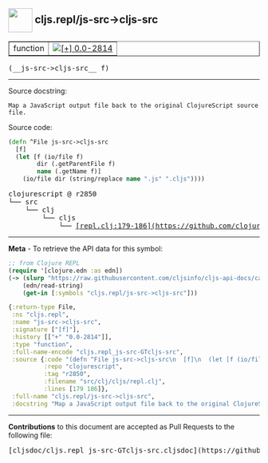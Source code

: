 ## <img width="48px" valign="middle" src="http://i.imgur.com/Hi20huC.png"> cljs.repl/js-src->cljs-src

 <table border="1">
<tr>

<td>function</td>
<td><a href="https://github.com/cljsinfo/cljs-api-docs/tree/0.0-2814"><img valign="middle" alt="[+] 0.0-2814" src="https://img.shields.io/badge/+-0.0--2814-lightgrey.svg"></a> </td>
</tr>
</table>

 <samp>
(__js-src->cljs-src__ f)<br>
</samp>

---




Source docstring:

```
Map a JavaScript output file back to the original ClojureScript source
file.
```

Source code:

```clj
(defn ^File js-src->cljs-src
  [f]
  (let [f (io/file f)
        dir (.getParentFile f)
        name (.getName f)]
    (io/file dir (string/replace name ".js" ".cljs"))))
```

 <pre>
clojurescript @ r2850
└── src
    └── clj
        └── cljs
            └── <ins>[repl.clj:179-186](https://github.com/clojure/clojurescript/blob/r2850/src/clj/cljs/repl.clj#L179-L186)</ins>
</pre>


---

__Meta__ - To retrieve the API data for this symbol:

```clj
;; from Clojure REPL
(require '[clojure.edn :as edn])
(-> (slurp "https://raw.githubusercontent.com/cljsinfo/cljs-api-docs/catalog/cljs-api.edn")
    (edn/read-string)
    (get-in [:symbols "cljs.repl/js-src->cljs-src"]))
```

```clj
{:return-type File,
 :ns "cljs.repl",
 :name "js-src->cljs-src",
 :signature ["[f]"],
 :history [["+" "0.0-2814"]],
 :type "function",
 :full-name-encode "cljs.repl_js-src-GTcljs-src",
 :source {:code "(defn ^File js-src->cljs-src\n  [f]\n  (let [f (io/file f)\n        dir (.getParentFile f)\n        name (.getName f)]\n    (io/file dir (string/replace name \".js\" \".cljs\"))))",
          :repo "clojurescript",
          :tag "r2850",
          :filename "src/clj/cljs/repl.clj",
          :lines [179 186]},
 :full-name "cljs.repl/js-src->cljs-src",
 :docstring "Map a JavaScript output file back to the original ClojureScript source\nfile."}

```

---

__Contributions__ to this document are accepted as Pull Requests to the following file:

 <pre>
[cljsdoc/cljs.repl_js-src-GTcljs-src.cljsdoc](https://github.com/cljsinfo/cljs-api-docs/blob/master/cljsdoc/cljs.repl_js-src-GTcljs-src.cljsdoc)
</pre>

